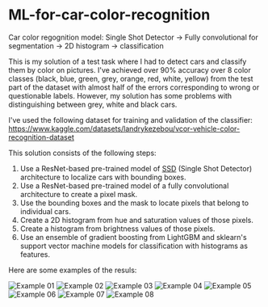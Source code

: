 # ML-for-car-color-recognition
Car color regognition model: Single Shot Detector -> Fully convolutional for segmentation -> 2D histogram -> classification

This is my solution of a test task where I had to detect cars and classify them by color on pictures. I've achieved over 90% accuracy over 8 color classes (black, blue, green, grey, orange, red, white, yellow) from the test part of the dataset with almost half of the errors corresponding to wrong or questionable labels. However, my solution has some problems with distinguishing between grey, white and black cars.

I've used the following dataset for training and validation of the classifier: 
https://www.kaggle.com/datasets/landrykezebou/vcor-vehicle-color-recognition-dataset

This solution consists of the following steps:
1. Use a ResNet-based pre-trained model of [SSD](https://github.com/NVIDIA/DeepLearningExamples/tree/master/PyTorch/Detection/SSD) (Single Shot Detector) architecture to localize cars with bounding boxes.
3. Use a ResNet-based pre-trained model of a fully convolutional architecture to create a pixel mask.
4. Use the bounding boxes and the mask to locate pixels that belong to individual cars.
5. Create a 2D histogram from hue and saturation values of those pixels.
6. Create a histogram from brightness values of those pixels.
7. Use an ensemble of gradient boosting from LightGBM and sklearn's support vector machine models for classification with histograms as features.

Here are some examples of the resuls:

![Example 01](https://github.com/VRBarysh/ML-for-car-color-recognition/blob/main/examples/image01.jpg?raw=true)
![Example 02](https://github.com/VRBarysh/ML-for-car-color-recognition/blob/main/examples/image02.jpg?raw=true)
![Example 03](https://github.com/VRBarysh/ML-for-car-color-recognition/blob/main/examples/image03.jpg?raw=true)
![Example 04](https://github.com/VRBarysh/ML-for-car-color-recognition/blob/main/examples/image04.jpg?raw=true)
![Example 05](https://github.com/VRBarysh/ML-for-car-color-recognition/blob/main/examples/image05.jpg?raw=true)
![Example 06](https://github.com/VRBarysh/ML-for-car-color-recognition/blob/main/examples/image06.jpg?raw=true)
![Example 07](https://github.com/VRBarysh/ML-for-car-color-recognition/blob/main/examples/image07.jpg?raw=true)
![Example 08](https://github.com/VRBarysh/ML-for-car-color-recognition/blob/main/examples/image08.jpg?raw=true)
